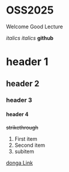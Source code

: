 # OSS2025
Welcome
Good Lecture

*italics*
_italics_
**github**
# header 1
## header 2
### header 3
#### header 4
~~strikethrough~~

1. First item
2. Second item
 1. subitem

[donga Link](https://www.donga.ac.kr)





